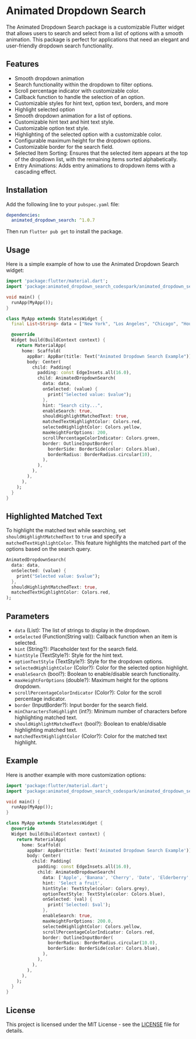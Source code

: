 # Animated Dropdown Search

The Animated Dropdown Search package is a customizable Flutter widget that allows users to search and select from a list of options with a smooth animation. This package is perfect for applications that need an elegant and user-friendly dropdown search functionality.

## Features

- Smooth dropdown animation
- Search functionality within the dropdown to filter options.
- Scroll percentage indicator with customizable color.
- Callback function to handle the selection of an option.
- Customizable styles for hint text, option text, borders, and more
- Highlight selected option
- Smooth dropdown animation for a list of options.
- Customizable hint text and hint text style.
- Customizable option text style.
- Highlighting of the selected option with a customizable color.
- Configurable maximum height for the dropdown options.
- Customizable border for the search field.
- Selected Item Sorting: Ensures that the selected item appears at the top of the dropdown list, with the remaining items sorted alphabetically.
- Entry Animations: Adds entry animations to dropdown items with a cascading effect.


<!-- ## Screenshot

![Screenshot 1](assets/screenshot1.png)
![Screenshot 2](assets/screenshot3.png)
![Screenshot 3](assets/screenshot4.png)
![Screenshot 4](assets/screenshot5.png)
![Screenshot 5](assets/screenshot6.png)
![Screenshot 6](assets/screenshot7.png)
![Screenshot 7](assets/screenshot8.png)
![Screenshot 8](assets/screenshot2.png) -->




## Installation

Add the following line to your `pubspec.yaml` file:

```yaml
dependencies:
  animated_dropdown_search: ^1.0.7
```

Then run `flutter pub get` to install the package.

## Usage

Here is a simple example of how to use the Animated Dropdown Search widget:

```dart
import 'package:flutter/material.dart';
import 'package:animated_dropdown_search_codespark/animated_dropdown_search_codespark.dart';

void main() {
  runApp(MyApp());
}

class MyApp extends StatelessWidget {
  final List<String> data = ["New York", "Los Angeles", "Chicago", "Houston", "Phoenix"];

  @override
  Widget build(BuildContext context) {
    return MaterialApp(
      home: Scaffold(
        appBar: AppBar(title: Text("Animated Dropdown Search Example")),
        body: Center(
          child: Padding(
            padding: const EdgeInsets.all(16.0),
            child: AnimatedDropdownSearch(
              data: data,
              onSelected: (value) {
                print("Selected value: $value");
              },
              hint: "Search city...",
              enableSearch: true,
              shouldHighlightMatchedText: true,
              matchedTextHighlightColor: Colors.red,
              selectedHighlightColor: Colors.yellow,
              maxHeightForOptions: 200,
              scrollPercentageColorIndicator: Colors.green,
              border: OutlineInputBorder(
                borderSide: BorderSide(color: Colors.blue),
                borderRadius: BorderRadius.circular(10),
              ),
            ),
          ),
        ),
      ),
    );
  }
}
```

## Highlighted Matched Text

To highlight the matched text while searching, set `shouldHighlightMatchedText` to `true` and specify a `matchedTextHighlightColor`. This feature highlights the matched part of the options based on the search query.

```dart
AnimatedDropdownSearch(
  data: data,
  onSelected: (value) {
    print("Selected value: $value");
  },
  shouldHighlightMatchedText: true,
  matchedTextHighlightColor: Colors.red,
);
```


## Parameters

- `data` (List<String>): The list of strings to display in the dropdown.
- `onSelected` (Function(String val)): Callback function when an item is selected.
- `hint` (String?): Placeholder text for the search field.
- `hintStyle` (TextStyle?): Style for the hint text.
- `optionTextStyle` (TextStyle?): Style for the dropdown options.
- `selectedHighlightColor` (Color?): Color for the selected option highlight.
- `enableSearch` (bool?): Boolean to enable/disable search functionality.
- `maxHeightForOptions` (double?): Maximum height for the options dropdown.
- `scrollPercentageColorIndicator` (Color?): Color for the scroll percentage indicator.
- `border` (InputBorder?): Input border for the search field.
- `minCharactersToHighlight` (int?): Minimum number of characters before highlighting matched text.
- `shouldHighlightMatchedText` (bool?): Boolean to enable/disable highlighting matched text.
- `matchedTextHighlightColor` (Color?): Color for the matched text highlight.


## Example

Here is another example with more customization options:

```dart
import 'package:flutter/material.dart';
import 'package:animated_dropdown_search_codespark/animated_dropdown_search_codespark.dart'; // Import the package

void main() {
  runApp(MyApp());
}

class MyApp extends StatelessWidget {
  @override
  Widget build(BuildContext context) {
    return MaterialApp(
      home: Scaffold(
        appBar: AppBar(title: Text('Animated Dropdown Search Example')),
        body: Center(
          child: Padding(
            padding: const EdgeInsets.all(16.0),
            child: AnimatedDropdownSearch(
              data: ['Apple', 'Banana', 'Cherry', 'Date', 'Elderberry', 'Fig', 'Grapes'],
              hint: 'Select a fruit',
              hintStyle: TextStyle(color: Colors.grey),
              optionTextStyle: TextStyle(color: Colors.blue),
              onSelected: (val) {
                print('Selected: $val');
              },
              enableSearch: true,
              maxHeightForOptions: 200.0,
              selectedHighlightColor: Colors.yellow,
              scrollPercentageColorIndicator: Colors.red,
              border: OutlineInputBorder(
                borderRadius: BorderRadius.circular(10.0),
                borderSide: BorderSide(color: Colors.blue),
              ),
            ),
          ),
        ),
      ),
    );
  }
}
```

## License

This project is licensed under the MIT License - see the [LICENSE](LICENSE) file for details.




